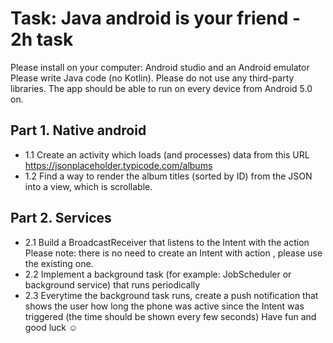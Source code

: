 # Task: Java android is your friend - 2h task
Please install on your computer: Android studio and an Android emulator
Please write Java code (no Kotlin). Please do not use any third-party libraries. The app should be able to run on every device from Android 5.0 on.
## Part 1. Native android
* 1.1 Create an activity which loads (and processes) data from this URL https://jsonplaceholder.typicode.com/albums
* 1.2 Find a way to render the album titles (sorted by ID) from the JSON into a view, which is scrollable.
## Part 2. Services
* 2.1 Build a BroadcastReceiver that listens to the Intent with the action
Please note: there is no need to create an Intent with action , please use the existing one.
* 2.2 Implement a background task (for example: JobScheduler or background service) that runs periodically
* 2.3 Everytime the background task runs, create a push notification that shows the user how long the phone was active since the Intent was triggered (the time should be shown every few seconds)
Have fun and good luck ​☺
